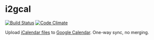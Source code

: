 # i2gcal

[![Build Status](https://travis-ci.org/stupidpupil/i2gcal.svg?branch=master)](https://travis-ci.org/stupidpupil/i2gcal)
[![Code Climate](https://codeclimate.com/github/stupidpupil/i2gcal/badges/gpa.svg)](https://codeclimate.com/github/stupidpupil/i2gcal)

Upload [iCalendar files](http://icalendar.org/) to [Google Calendar](https://calendar.google.com/). One-way sync, no merging.

